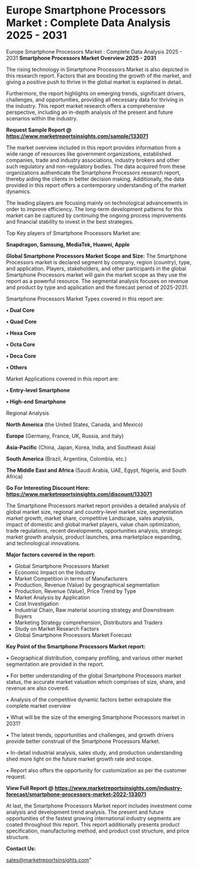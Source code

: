 # Europe Smartphone Processors Market : Complete Data Analysis 2025 - 2031
Europe Smartphone Processors Market : Complete Data Analysis 2025 - 2031
<Strong> Smartphone Processors Market Overview 2025 - 2031</strong>

The rising technology in Smartphone Processors Market is also depicted in this research report. Factors that are boosting the growth of the market, and giving a positive push to thrive in the global market is explained in detail.

Furthermore, the report highlights on emerging trends, significant drivers, challenges, and opportunities, providing all necessary data for thriving in the industry. This report market research offers a comprehensive perspective, including an in-depth analysis of the present and future scenarios within the industry.

<strong>Request Sample Report @ <a href=https://www.marketreportsinsights.com/sample/133071>https://www.marketreportsinsights.com/sample/133071</a></strong>

The market overview included in this report provides information from a wide range of resources like government organizations, established companies, trade and industry associations, industry brokers and other such regulatory and non-regulatory bodies. The data acquired from these organizations authenticate the Smartphone Processors research report, thereby aiding the clients in better decision making. Additionally, the data provided in this report offers a contemporary understanding of the market dynamics.

The leading players are focusing mainly on technological advancements in order to improve efficiency. The long-term development patterns for this market can be captured by continuing the ongoing process improvements and financial stability to invest in the best strategies.

Top Key players of Smartphone Processors Market are:

<strong>Snapdragon, Samsung, MediaTek, Huawei, Apple</strong>

<strong><b>Global Smartphone Processors Market Scope and Size:</b></strong>
The Smartphone Processors market is declared segment by company, region (country), type, and application. Players, stakeholders, and other participants in the global Smartphone Processors market will gain the market scope as they use the report as a powerful resource. The segmental analysis focuses on revenue and product by type and application and the forecast period of 2025-2031.

Smartphone Processors Market Types covered in this report are:

<strong>• Dual Core

• Quad Core

• Hexa Core

• Octa Core

• Deca Core

• Others</strong>

Market Applications covered in this report are:

<strong>• Entry-level Smartphone

• High-end Smartphone</strong> 

Regional Analysis

<strong>North America</strong> (the United States, Canada, and Mexico)

<strong>Europe</strong> (Germany, France, UK, Russia, and Italy)

<strong>Asia-Pacific</strong> (China, Japan, Korea, India, and Southeast Asia)

<strong>South America</strong> (Brazil, Argentina, Colombia, etc.)

<strong>The Middle East and Africa</strong> (Saudi Arabia, UAE, Egypt, Nigeria, and South Africa)

<strong>Go For Interesting Discount Here: <a href=https://www.marketreportsinsights.com/discount/133071>https://www.marketreportsinsights.com/discount/133071</a></strong>

The Smartphone Processors market report provides a detailed analysis of global market size, regional and country-level market size, segmentation market growth, market share, competitive Landscape, sales analysis, impact of domestic and global market players, value chain optimization, trade regulations, recent developments, opportunities analysis, strategic market growth analysis, product launches, area marketplace expanding, and technological innovations.

<strong><b>Major factors covered in the report:</b></strong>
<ul>
  <li>Global Smartphone Processors Market </li>
  <li>Economic Impact on the Industry</li>
  <li>Market Competition in terms of Manufacturers</li>
  <li>Production, Revenue (Value) by geographical segmentation</li>
  <li>Production, Revenue (Value), Price Trend by Type</li>
  <li>Market Analysis by Application</li>
  <li>Cost Investigation</li>
  <li>Industrial Chain, Raw material sourcing strategy and Downstream Buyers</li>
  <li>Marketing Strategy comprehension, Distributors and Traders</li>
  <li>Study on Market Research Factors</li>
  <li>Global Smartphone Processors Market Forecast</li>
</ul>

<strong><b>Key Point of the Smartphone Processors Market report:</b></strong>

• Geographical distribution, company profiling, and various other market segmentation are provided in the report.

• For better understanding of the global Smartphone Processors market status, the accurate market valuation which comprises of size, share, and revenue are also covered.

• Analysis of the competitive dynamic factors better extrapolate the complete market overview

• What will be the size of the emerging Smartphone Processors market in 2031?

• The latest trends, opportunities and challenges, and growth drivers provide better construal of the Smartphone Processors Market.

• In-detail industrial analysis, sales study, and production understanding shed more light on the future market growth rate and scope.

• Report also offers the opportunity for customization as per the customer request.

<strong><b>View Full Report @ <a href=https://www.marketreportsinsights.com/industry-forecast/smartphone-processors-market-2022-133071>https://www.marketreportsinsights.com/industry-forecast/smartphone-processors-market-2022-133071</a></b></strong>


At last, the Smartphone Processors Market report includes investment come analysis and development trend analysis. The present and future opportunities of the fastest growing international industry segments are coated throughout this report. This report additionally presents product specification, manufacturing method, and product cost structure, and price structure.

<strong>Contact Us:</strong>

sales@marketreportsinsights.com"

